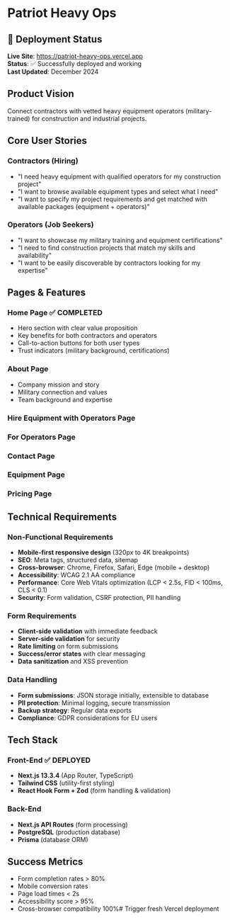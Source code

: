 # Patriot Heavy Ops

## 🚀 Deployment Status

**Live Site**: https://patriot-heavy-ops.vercel.app  
**Status**: ✅ Successfully deployed and working  
**Last Updated**: December 2024

<!-- Testing Background Agent failure analysis -->

## Product Vision

Connect contractors with vetted heavy equipment operators (military-trained) for construction and industrial projects.

## Core User Stories

### Contractors (Hiring)

- "I need heavy equipment with qualified operators for my construction project"
- "I want to browse available equipment types and select what I need"
- "I want to specify my project requirements and get matched with available packages (equipment + operators)"

### Operators (Job Seekers)

- "I want to showcase my military training and equipment certifications"
- "I need to find construction projects that match my skills and availability"
- "I want to be easily discoverable by contractors looking for my expertise"

## Pages & Features

### Home Page ✅ **COMPLETED**

- Hero section with clear value proposition
- Key benefits for both contractors and operators
- Call-to-action buttons for both user types
- Trust indicators (military background, certifications)

### About Page

- Company mission and story
- Military connection and values
- Team background and expertise

### Hire Equipment with Operators Page

### For Operators Page

### Contact Page

### Equipment Page

### Pricing Page

## Technical Requirements

### Non-Functional Requirements

- **Mobile-first responsive design** (320px to 4K breakpoints)
- **SEO**: Meta tags, structured data, sitemap
- **Cross-browser**: Chrome, Firefox, Safari, Edge (mobile + desktop)
- **Accessibility**: WCAG 2.1 AA compliance
- **Performance**: Core Web Vitals optimization (LCP < 2.5s, FID < 100ms, CLS < 0.1)
- **Security**: Form validation, CSRF protection, PII handling

### Form Requirements

- **Client-side validation** with immediate feedback
- **Server-side validation** for security
- **Rate limiting** on form submissions
- **Success/error states** with clear messaging
- **Data sanitization** and XSS prevention

### Data Handling

- **Form submissions**: JSON storage initially, extensible to database
- **PII protection**: Minimal logging, secure transmission
- **Backup strategy**: Regular data exports
- **Compliance**: GDPR considerations for EU users

## Tech Stack

### Front-End ✅ **DEPLOYED**

- **Next.js 13.3.4** (App Router, TypeScript)
- **Tailwind CSS** (utility-first styling)
- **React Hook Form + Zod** (form handling & validation)

### Back-End

- **Next.js API Routes** (form processing)
- **PostgreSQL** (production database)
- **Prisma** (database ORM)

## Success Metrics

- Form completion rates > 80%
- Mobile conversion rates
- Page load times < 2s
- Accessibility score > 95%
- Cross-browser compatibility 100%# Trigger fresh Vercel deployment
